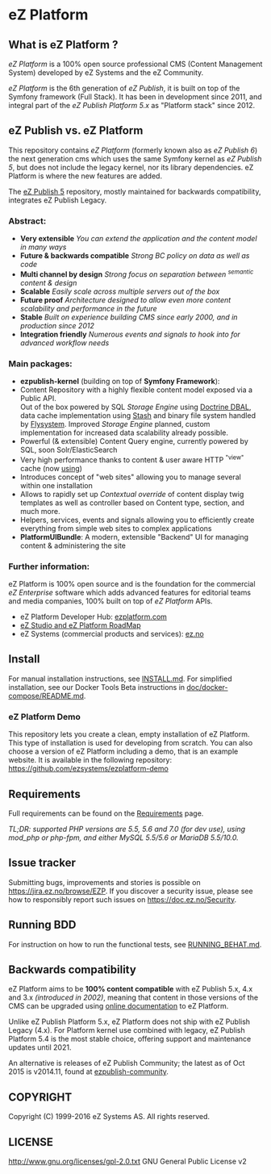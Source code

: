 # eZ Platform

## What is eZ Platform ?
*eZ Platform* is a 100% open source professional CMS (Content Management System) developed by eZ Systems and the eZ Community.

*eZ Platform* is the 6th generation of *eZ Publish*, it is built on top of the Symfony framework (Full Stack).
It has been in development since 2011, and integral part of the *eZ Publish Platform 5.x* as "Platform stack" since 2012.

## eZ Publish vs. eZ Platform
This repository contains *eZ Platform* (formerly known also as *eZ Publish 6*) the next generation cms which uses the same Symfony kernel as *eZ Publish 5*, but does not include the legacy kernel, nor its library dependencies.
eZ Platform is where the new features are added.

The [eZ Publish 5](https://github.com/ezsystems/ezpublish-community) repository, mostly maintained for backwards compatibility, integrates eZ Publish Legacy.

### Abstract:
- **Very extensible** *You can extend the application and the content model in many ways*
- **Future & backwards compatible** *Strong BC policy on data as well as code*
- **Multi channel by design** *Strong focus on separation between <sup>semantic</sup> content & design*
- **Scalable** *Easily scale across multiple servers out of the box*
- **Future proof** *Architecture designed to allow even more content scalability and performance in the future*
- **Stable** *Built on experience building CMS since early 2000, and in production since 2012*
- **Integration friendly** *Numerous events and signals to hook into for advanced workflow needs*

### Main packages:
- **ezpublish-kernel** (building on top of **Symfony Framework**):
 - Content Repository with a highly flexible content model exposed via a Public API.<br>
   Out of the box powered by SQL *Storage Engine* using [Doctrine DBAL](http://doctrine-dbal.readthedocs.org/en/latest/reference/configuration.html#driver),
   data cache implementation using [Stash](http://www.stashphp.com/Drivers.html) and binary file system handled by [Flysystem](https://github.com/thephpleague/flysystem#adapters).
   Improved *Storage Engine* planned, custom implementation for increased data scalability already possible.
 - Powerful (& extensible) Content Query engine, currently powered by SQL, soon Solr/ElasticSearch
 - Very high performance thanks to content & user aware HTTP <sup>"view"</sup> cache (now [using](https://github.com/FriendsOfSymfony/FOSHttpCacheBundle))
 - Introduces concept of "web sites" allowing you to manage several within one installation
 - Allows to rapidly set up *Contextual override* of content display twig templates as well as controller based on Content type, section, and much more.
 - Helpers, services, events and signals allowing you to efficiently create everything from simple web sites to complex applications
- **PlatformUIBundle**: A modern, extensible "Backend" UI for managing content & administering the site

### Further information:
eZ Platform is 100% open source and is the foundation for the commercial *eZ Enterprise* software which adds advanced features for editorial teams and media companies, 100% built on top of *eZ Platform* APIs.

- eZ Platform Developer Hub: [ezplatform.com](https://ezplatform.com/)
- [eZ Studio and eZ Platform RoadMap](http://doc.ez.no/roadmap)
- eZ Systems (commercial products and services): [ez.no](http://ez.no/)

## Install
For manual installation instructions, see [INSTALL.md](https://github.com/ezsystems/ezplatform/blob/master/INSTALL.md).
For simplified installation, see our Docker Tools Beta instructions in [doc/docker-compose/README.md](https://github.com/ezsystems/ezplatform/blob/master/doc/docker-compose/README.md).


### eZ Platform Demo
This repository lets you create a clean, empty installation of eZ Platform. This type of installation is used for developing from scratch. You can also choose a version of eZ Platform including a demo, that is an example website. It is available in the following repository: https://github.com/ezsystems/ezplatform-demo

## Requirements
Full requirements can be found on the [Requirements](https://doc.ez.no/display/TECHDOC/Requirements) page.

*TL;DR: supported PHP versions are 5.5, 5.6 and 7.0 (for dev use), using mod_php or php-fpm, and either MySQL 5.5/5.6 or MariaDB 5.5/10.0.*

## Issue tracker
Submitting bugs, improvements and stories is possible on https://jira.ez.no/browse/EZP.
If you discover a security issue, please see how to responsibly report such issues on https://doc.ez.no/Security.

## Running BDD
For instruction on how to run the functional tests, see [RUNNING_BEHAT.md](https://github.com/ezsystems/ezplatform/blob/master/RUNNING_BEHAT.md).

## Backwards compatibility
eZ Platform aims to be **100% content compatible** with eZ Publish 5.x, 4.x and 3.x *(introduced in 2002)*, meaning that content in those versions of the CMS can be upgraded using
[online documentation](http://doc.ez.no/eZ-Publish/Upgrading) to eZ Platform.

Unlike eZ Publish Platform 5.x, eZ Platform does not ship with eZ Publish Legacy (4.x). For Platform kernel use combined with legacy, eZ Publish Platform 5.4 is the most stable choice, offering support and maintenance updates until 2021.

An alternative is releases of eZ Publish Community; the latest as of Oct 2015 is v2014.11, found at
[ezpublish-community](https://github.com/ezsystems/ezpublish-community).

## COPYRIGHT
Copyright (C) 1999-2016 eZ Systems AS. All rights reserved.

## LICENSE
http://www.gnu.org/licenses/gpl-2.0.txt GNU General Public License v2
